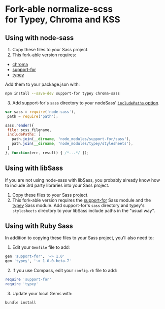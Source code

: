 # Fork-able normalize-scss<br> for Typey, Chroma and KSS

## Using with node-sass

1. Copy these files to your Sass project.
2. This fork-able version requires:

  * [chroma](https://github.com/JohnAlbin/chroma)
  * [support-for](https://github.com/JohnAlbin/support-for)
  * [typey](https://github.com/jptaranto/typey)

  Add them to your package.json with:

 ```bash
npm install --save-dev support-for typey chroma-sass
```

3. Add support-for's `sass` directory to your nodeSass' [`includePaths` option](https://github.com/sass/node-sass#includepaths).

 ```js
var sass = require('node-sass'),
  path = require('path');

sass.render({
  file: scss_filename,
  includePaths: [
    path.join(__dirname, 'node_modules/support-for/sass'),
    path.join(__dirname, 'node_modules/typey/stylesheets'),
  ]
}, function(err, result) { /*...*/ });
```

## Using with libSass

If you are not using node-sass with libSass, you probably already know how to include 3rd party libraries into your Sass project.

1. Copy these files to your Sass project.
2. This fork-able version requires the [support-for](https://github.com/JohnAlbin/support-for) Sass module and the [typey](https://github.com/jptaranto/typey) Sass module. Add support-for's `sass` directory and typey's `stylesheets` directory to your libSass include paths in the "usual way".

## Using with Ruby Sass

In addition to copying these files to your Sass project, you'll also need to:

1. Edit your `Gemfile` file to add:

 ```ruby
gem 'support-for', '~> 1.0'
gem 'typey', '~> 1.0.0.beta.7'
```

2. If you use Compass, edit your `config.rb` file to add:

 ```ruby
require 'support-for'
require 'typey'
```

3. Update your local Gems with:

 ```
bundle install
```
